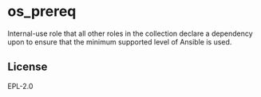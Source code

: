 os_prereq
======================

Internal-use role that all other roles in the collection declare a dependency upon to ensure that the minimum supported level of Ansible is used.

License
-------

EPL-2.0

